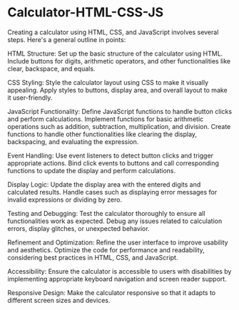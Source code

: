 # Calculator-HTML-CSS-JS

Creating a calculator using HTML, CSS, and JavaScript involves several steps. Here's a general outline in points:

HTML Structure:
Set up the basic structure of the calculator using HTML.
Include buttons for digits, arithmetic operators, and other functionalities like clear, backspace, and equals.

CSS Styling:
Style the calculator layout using CSS to make it visually appealing.
Apply styles to buttons, display area, and overall layout to make it user-friendly.

JavaScript Functionality:
Define JavaScript functions to handle button clicks and perform calculations.
Implement functions for basic arithmetic operations such as addition, subtraction, multiplication, and division.
Create functions to handle other functionalities like clearing the display, backspacing, and evaluating the expression.

Event Handling:
Use event listeners to detect button clicks and trigger appropriate actions.
Bind click events to buttons and call corresponding functions to update the display and perform calculations.

Display Logic:
Update the display area with the entered digits and calculated results.
Handle cases such as displaying error messages for invalid expressions or dividing by zero.

Testing and Debugging:
Test the calculator thoroughly to ensure all functionalities work as expected.
Debug any issues related to calculation errors, display glitches, or unexpected behavior.

Refinement and Optimization:
Refine the user interface to improve usability and aesthetics.
Optimize the code for performance and readability, considering best practices in HTML, CSS, and JavaScript.

Accessibility:
Ensure the calculator is accessible to users with disabilities by implementing appropriate keyboard navigation and screen reader support.

Responsive Design:
Make the calculator responsive so that it adapts to different screen sizes and devices.
